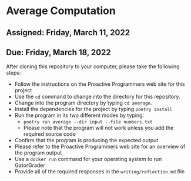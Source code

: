 # Average Computation

## Assigned: Friday, March 11, 2022
## Due: Friday, March 18, 2022

After cloning this repository to your computer, please take the following steps:

- Follow the instructions on the Proactive Programmers web site for this project
- Use the `cd` command to change into the directory for this repository.
- Change into the program directory by typing `cd average`.
- Install the dependencies for the project by typing `poetry install`
- Run the program in its two different modes by typing:
  - `poetry run average --dir input --file numbers.txt`
  - Please note that the program will not work unless you add the required source code
- Confirm that the program is producing the expected output
- Please refer to the Proactive Programmers web site for an overview of the program output
- Use a `docker run` command for your operating system to run GatorGrader
- Provide all of the required responses in the `writing/reflection.md` file

